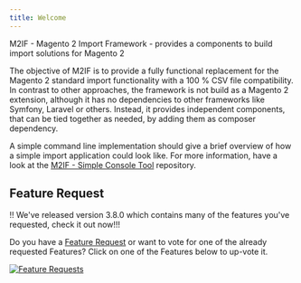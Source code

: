 ```yaml
---
title: Welcome
---
```


M2IF - Magento 2 Import Framework - provides a components to build import solutions for Magento 2

The objective of M2IF is to provide a fully functional replacement for the Magento 2 standard import functionality with a 100 % CSV file compatibility. In contrast to other approaches, the framework is not build as a Magento 2 extension, although it has no dependencies to other frameworks like Symfony, Laravel or others. Instead, it provides independent components, that can be tied together as needed, by adding them as composer dependency.

A simple command line implementation should give a brief overview of how a simple import application could look like. For more information, have a look at the [M2IF - Simple Console Tool](https://github.com/techdivision/import-cli-simple) repository.

## Feature Request

!! We've released version 3.8.0 which contains many of the features you've requested, check it out now!!!

Do you have a [Feature Request](https://feathub.com/techdivision/import-cli-simple) or want to vote for one of the already requested Features? Click on one of the Features below to up-vote it.

[![Feature Requests](https://feathub.com/techdivision/import-cli-simple?format=svg)](https://feathub.com/techdivision/import-cli-simple)
